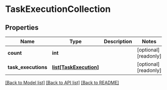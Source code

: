 # TaskExecutionCollection

## Properties
Name | Type | Description | Notes
------------ | ------------- | ------------- | -------------
**count** | **int** |  | [optional] [readonly] 
**task_executions** | [**list[TaskExecution]**](TaskExecution.md) |  | [optional] [readonly] 

[[Back to Model list]](../README.md#documentation-for-models) [[Back to API list]](../README.md#documentation-for-api-endpoints) [[Back to README]](../README.md)


